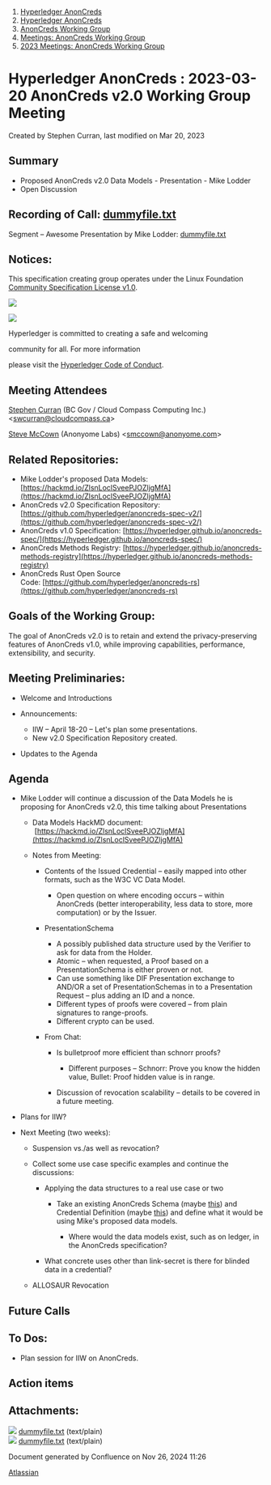 1. [Hyperledger AnonCreds](index.html)
2. [Hyperledger AnonCreds](Hyperledger-AnonCreds_20283406.html)
3. [AnonCreds Working Group](AnonCreds-Working-Group_20291468.html)
4. [Meetings: AnonCreds Working Group](20291486.html)
5. [2023 Meetings: AnonCreds Working Group](20295076.html)

# Hyperledger AnonCreds : 2023-03-20 AnonCreds v2.0 Working Group Meeting

Created by Stephen Curran, last modified on Mar 20, 2023

## Summary

- Proposed AnonCreds v2.0 Data Models - Presentation - Mike Lodder
- Open Discussion

## Recording of Call: [dummyfile.txt](#)

Segment – Awesome Presentation by Mike Lodder: [dummyfile.txt](#)

## Notices:

This specification creating group operates under the Linux Foundation [Community Specification License v1.0](https://github.com/hyperledger/anoncreds-spec/blob/main/1._Community_Specification_License-v1.md).

![](https://wiki.hyperledger.org/download/attachments/29034696/Antitrustnotice.png?version=1&modificationDate=1581695654000&api=v2)

![](https://wiki.hyperledger.org/download/attachments/2392771/welcome.png?version=2&modificationDate=1572450107000&api=v2)

Hyperledger is committed to creating a safe and welcoming

community for all. For more information

please visit the [Hyperledger Code of Conduct](https://lf-hyperledger.atlassian.net/wiki/spaces/HYP/pages/19595281/Hyperledger+Code+of+Conduct).

## Meeting Attendees

[Stephen Curran](https://lf-hyperledger.atlassian.net/wiki/people/557058:d676f135-ecd6-465b-b7eb-f87976bf4569?ref=confluence) (BC Gov / Cloud Compass Computing Inc.) &lt;swcurran@cloudcompass.ca&gt;

[Steve McCown](https://lf-hyperledger.atlassian.net/wiki/people/712020:6a16994f-5370-4543-a732-609646e7e665?ref=confluence) (Anonyome Labs) &lt;smccown@anonyome.com&gt;

## Related Repositories:

- Mike Lodder's proposed Data Models: [https://hackmd.io/ZlsnLoclSveePJOZljgMfA](https://hackmd.io/ZlsnLoclSveePJOZljgMfA)
- AnonCreds v2.0 Specification Repository: [https://github.com/hyperledger/anoncreds-spec-v2/](https://github.com/hyperledger/anoncreds-spec-v2/)
- AnonCreds v1.0 Specification: [https://hyperledger.github.io/anoncreds-spec/](https://hyperledger.github.io/anoncreds-spec/)
- AnonCreds Methods Registry: [https://hyperledger.github.io/anoncreds-methods-registry](https://hyperledger.github.io/anoncreds-methods-registry)
- AnonCreds Rust Open Source Code: [https://github.com/hyperledger/anoncreds-rs](https://github.com/hyperledger/anoncreds-rs)

## Goals of the Working Group:

The goal of AnonCreds v2.0 is to retain and extend the privacy-preserving features of AnonCreds v1.0, while improving capabilities, performance, extensibility, and security.

## Meeting Preliminaries:

- Welcome and Introductions
- Announcements:
  
  - IIW – April 18-20 – Let's plan some presentations.
  - New v2.0 Specification Repository created.
- Updates to the Agenda

## Agenda

- Mike Lodder will continue a discussion of the Data Models he is proposing for AnonCreds v2.0, this time talking about Presentations
  
  - Data Models HackMD document:  [https://hackmd.io/ZlsnLoclSveePJOZljgMfA](https://hackmd.io/ZlsnLoclSveePJOZljgMfA)
  - Notes from Meeting:
    
    - Contents of the Issued Credential – easily mapped into other formats, such as the W3C VC Data Model.
      
      - Open question on where encoding occurs – within AnonCreds (better interoperability, less data to store, more computation) or by the Issuer.
    - PresentationSchema
      
      - A possibly published data structure used by the Verifier to ask for data from the Holder.
      - Atomic – when requested, a Proof based on a PresentationSchema is either proven or not.
      - Can use something like DIF Presentation exchange to AND/OR a set of PresentationSchemas in to a Presentation Request – plus adding an ID and a nonce.
      - Different types of proofs were covered – from plain signatures to range-proofs.
      - Different crypto can be used.
    - From Chat:
      
      - Is bulletproof more efficient than schnorr proofs?
        
        - Different purposes – Schnorr: Prove you know the hidden value, Bullet: Proof hidden value is in range.
      - Discussion of revocation scalability – details to be covered in a future meeting.
- Plans for IIW?
- Next Meeting (two weeks):
  
  - Suspension vs./as well as revocation?
  - Collect some use case specific examples and continue the discussions:
    
    - Applying the data structures to a real use case or two
      
      - Take an existing AnonCreds Schema (maybe [this](https://candyscan.idlab.org/tx/CANDY_PROD/domain/13)) and Credential Definition (maybe [this](https://candyscan.idlab.org/tx/CANDY_PROD/domain/14)) and define what it would be using Mike's proposed data models.
        
        - Where would the data models exist, such as on ledger, in the AnonCreds specification?
    - What concrete uses other than link-secret is there for blinded data in a credential?
  - ALLOSAUR Revocation

## Future Calls

## To Dos:

- Plan session for IIW on AnonCreds.

## Action items

## Attachments:

![](images/icons/bullet_blue.gif) [dummyfile.txt](attachments/20292090/20295122.txt) (text/plain)  
![](images/icons/bullet_blue.gif) [dummyfile.txt](attachments/20292090/20295121.txt) (text/plain)

Document generated by Confluence on Nov 26, 2024 11:26

[Atlassian](http://www.atlassian.com/)
